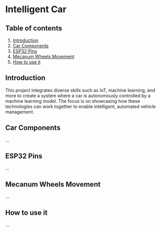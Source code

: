 # Intelligent Car

## Table of contents
1. [Introduction](#introduction)
2. [Car Components](#car-components)
3. [ESP32 Pins](#esp32-pins)
4. [Mecanum Wheels Movement](#mecanum-wheels-movement)
6. [How to use it](#how-to-use-it)
   
## Introduction <a name="introduction"></a>
This project integrates diverse skills such as IoT, machine learning, and more to create a system where a car is autonomously controlled by a machine learning model. The focus is on showcasing how these technologies can work together to enable intelligent, automated vehicle management.

## Car Components <a name="car-components"></a>
...

## ESP32 Pins <a name="esp32-pins"></a>
...

## Mecanum Wheels Movement <a name="mecanum-wheels-movement"></a>
...

## How to use it <a name="how-to-use-it"></a>
...
